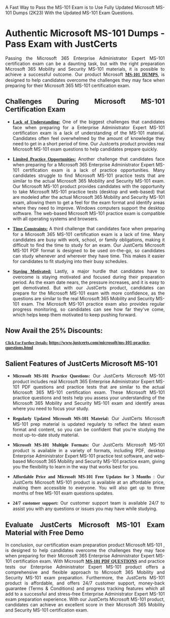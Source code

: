 <p dir="auto" style="text-align: justify;">A Fast Way to Pass the MS-101 Exam is to Use Fully Updated Microsoft MS-101 Dumps (2K23) With the Updated MS-101 Exam Questions.</p>

<h1 style="text-align: justify;"><strong>Authentic Microsoft MS-101 Dumps - Pass Exam with JustCerts</strong></h1>

<p style="text-align: justify;">Passing the Microsoft 365 Enterprise Administrator Expert MS-101 certification exam can be a daunting task, but with the right preparation Microsoft 365 Mobility and Security MS-101 materials, it is possible to achieve a successful outcome. Our product Microsoft <strong><a href="https://www.justcerts.com/microsoft/ms-101-practice-questions.html"><span style="font-family:Georgia,serif;"><u>MS-101 DUMPS</u></span></a></strong>, is designed to help candidates overcome the challenges they may face when preparing for their Microsoft 365 MS-101 certification exam.</p>

<h2 style="text-align: justify;"><strong>Challenges During Microsoft MS-101 Certification Exam</strong></h2>

<ul>
	<li style="text-align: justify;"><u><span style="font-family:Georgia,serif;"><strong>Lack of Understanding:</strong></span></u> One of the biggest challenges that candidates face when preparing for a Enterprise Administrator Expert MS-101 certification exam is a lack of understanding of the MS-101 material. Candidates often feel overwhelmed by the amount of knowledge they need to get in a short period of time. Our Justcerts product provides real Microsoft MS-101 exam questions to help candidates prepare quickly.</li>
</ul>

<ul>
	<li style="text-align: justify;"><u><span style="font-family:Georgia,serif;"><strong>Limited Practice Opportunities:</strong></span></u> Another challenge that candidates face when preparing for a Microsoft 365 Enterprise Administrator Expert MS-101 certification exam is a lack of practice opportunities. Many candidates struggle to find Microsoft MS-101 practice tests that are similar to the actual Microsoft 365 Mobility and Security MS-101 exam. Our Microsoft MS-101 product provides candidates with the opportunity to take Microsoft MS-101 practice tests (desktop and web-based) that are modeled after the actual Microsoft 365 Mobility and Security MS-101 exam, allowing them to get a feel for the exam format and identify areas where they need to improve. Windows computers support the desktop software. The web-based Microsoft MS-101 practice exam is compatible with all operating systems and browsers.</li>
</ul>

<ul>
	<li style="text-align: justify;"><u><span style="font-family:Georgia,serif;"><strong>Time Constraints:</strong></span></u> A third challenge that candidates face when preparing for a Microsoft 365 MS-101 certification exam is a lack of time. Many candidates are busy with work, school, or family obligations, making it difficult to find the time to study for an exam. Our JustCerts Microsoft MS-101 PDF format is designed to be used on-the-go, so candidates can study whenever and wherever they have time. This makes it easier for candidates to fit studying into their busy schedules.</li>
</ul>

<ul>
	<li style="text-align: justify;"><u><span style="font-family:Georgia,serif;"><strong>Staying Motivated:</strong></span></u> Lastly, a major hurdle that candidates have to overcome is staying motivated and focused during their preparation period. As the exam date nears, the pressure increases, and it is easy to get demotivated. But with our JustCerts product, candidates can prepare for the Microsoft MS-101 exam with more confidence, as the questions are similar to the real Microsoft 365 Mobility and Security MS-101 exam. The Microsoft MS-101 practice exam also provides regular progress monitoring, so candidates can see how far they've come, which helps keep them motivated to keep pushing forward.</li>
</ul>

<h2 style="text-align: justify;"><strong>Now Avail the 25% Discounts:</strong></h2>

<p><span style="font-size:12px;"><u><span style="font-family:Georgia,serif;"><strong>Click For Further Details:</strong></span></u></span><span style="font-size:14px;"><span style="font-family:Georgia,serif;"><strong> <a href="https://www.justcerts.com/microsoft/ms-101-practice-questions.html">https://www.justcerts.com/microsoft/ms-101-practice-questions.html</a></strong></span></span></p>

<h2 style="text-align: justify;"><strong>Salient Features of JustCerts Microsoft MS-101</strong></h2>

<ul>
	<li style="text-align: justify;"><span style="font-family:Georgia,serif;"><strong>Microsoft MS-101 Practice Questions:</strong></span> Our JustCerts Microsoft MS-101 product includes real Microsoft 365 Enterprise Administrator Expert MS-101 PDF questions and practice tests that are similar to the actual Microsoft 365 MS-101 certification exam. These Microsoft MS-101 practice questions and tests help you assess your understanding of the Microsoft 365 Mobility and Security MS-101 exam and identify areas where you need to focus your study.</li>
</ul>

<ul>
	<li style="text-align: justify;"><span style="font-family:Georgia,serif;"><strong>Regularly Updated Microsoft MS-101 Material:</strong></span> Our JustCerts Microsoft MS-101 prep material is updated regularly to reflect the latest exam format and content, so you can be confident that you're studying the most up-to-date study material.</li>
</ul>

<ul>
	<li style="text-align: justify;"><span style="font-family:Georgia,serif;"><strong>Microsoft MS-101 Multiple Formats:</strong></span> Our JustCerts Microsoft MS-101 product is available in a variety of formats, including PDF, desktop Enterprise Administrator Expert MS-101 practice test software, and web-based Microsoft 365 Mobility and Security MS-101 practice exam, giving you the flexibility to learn in the way that works best for you.</li>
</ul>

<ul>
	<li style="text-align: justify;"><span style="font-family:Georgia,serif;"><strong>Affordable Price and Microsoft MS-101 Free Updates for 3 Months</strong></span> : Our JustCerts Microsoft MS-101 product is available at an affordable price, making them accessible to everyone. You will also get up to three months of free MS-101 exam questions updates.</li>
</ul>

<ul>
	<li style="text-align: justify;"><span style="font-family:Georgia,serif;"><strong>24/7 customer support:</strong></span> Our customer support team is available 24/7 to assist you with any questions or issues you may have while studying.</li>
</ul>

<h2 style="text-align: justify;"><strong>Evaluate JustCerts Microsoft MS-101 Exam Material with Free Demo</strong></h2>

<p style="text-align: justify;">In conclusion, our certification exam preparation product Microsoft MS-101 , is designed to help candidates overcome the challenges they may face when preparing for their Microsoft 365 Enterprise Administrator Expert MS-101 certification exam. With Microsoft <a href="https://www.justcerts.com/microsoft/ms-101-practice-questions.html"><u><strong><span style="font-family:Georgia,serif;">MS-101 PDF QUESTIONS</span></strong></u></a> and practice tests our Enterprise Administrator Expert MS-101 product offers a comprehensive and flexible approach to Microsoft 365 Mobility and Security MS-101 exam preparation. Furthermore, the JustCerts MS-101 product is affordable, and offers 24/7 customer support, money-back guarantee (Terms & Conditions) and progress tracking features which all add to a successful and stress-free Enterprise Administrator Expert MS-101 exam preparation experience. With our JustCerts Microsoft MS-101 product, candidates can achieve an excellent score in their Microsoft 365 Mobility and Security MS-101 certification exam.</p>
